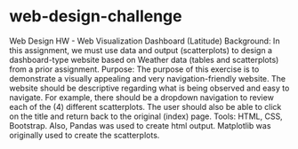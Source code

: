 # web-design-challenge
Web Design HW - Web Visualization Dashboard (Latitude)
Background: In this assignment, we must use data and output (scatterplots) to design a dashboard-type website based on Weather data (tables and scatterplots) from a prior assignment.
Purpose: The purpose of this exercise is to demonstrate a visually appealing and very navigation-friendly website.  The website should be descriptive regarding what is being observed and easy to navigate.  For example, there should be a dropdown navigation to review each of the (4) different scatterplots.  The user should also be able to click on the title and return back to the original (index) page.
Tools: HTML, CSS, Bootstrap.  Also, Pandas was used to create html output.  Matplotlib was originally used to create the scatterplots.
